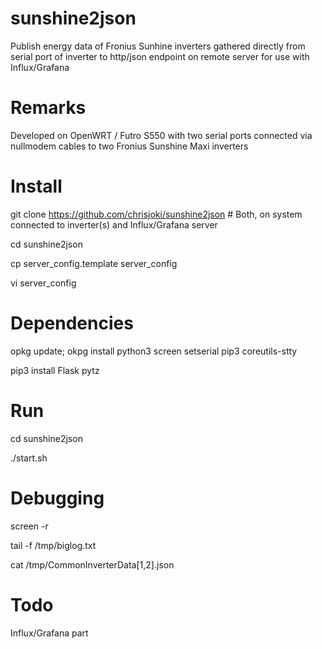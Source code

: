 # sunshine2json
Publish energy data of Fronius Sunhine inverters gathered directly from serial port of inverter to http/json endpoint on remote server for use with Influx/Grafana

# Remarks
Developed on OpenWRT / Futro S550 with two serial ports connected via nullmodem cables to two Fronius Sunshine Maxi inverters

# Install
git clone https://github.com/chrisjoki/sunshine2json # Both, on system connected to inverter(s) and Influx/Grafana server

cd sunshine2json

cp server_config.template server_config

vi server_config


# Dependencies
opkg update; okpg install python3 screen setserial pip3 coreutils-stty

pip3 install Flask pytz 

# Run
cd sunshine2json

./start.sh

# Debugging
screen -r

tail -f /tmp/biglog.txt

cat /tmp/CommonInverterData[1,2].json

# Todo
Influx/Grafana part
